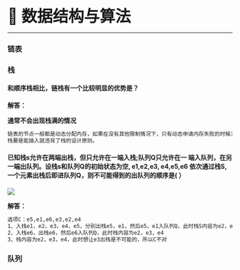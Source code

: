**<span style="font-size: 35px;">🍫 数据结构与算法</span>**

---

<!-- tabs:start -->

### **链表**



### **栈**

#### 和顺序栈相比，链栈有一个比较明显的优势是？

**解答：**

**通常不会出现栈满的情况**

```html
链表的节点一般都是动态分配内存，如果在没有其他限制情况下，只有动态申请内存失败的时候才算是栈满！
栈要是能插入就违背了栈的设计原则。
```

#### 已知栈s允许在两端出栈，但只允许在一端入栈;队列Q只允许在一 端入队列，在另一端出队列。设栈s和队列Q的初始状态为空, e1,e2,e3, e4,e5,e6 依次通过栈S,一个元素出栈后即进队列Q，则不可能得到的出队列的顺序是( ）

![](https://vue-admin-imgages.oss-cn-hangzhou.aliyuncs.com/2022-09-02/2e5b92b2-5708-46ed-8613-11c18d7e4802_出栈顺序1.png)

**解答：**

```html
选项C：e5,e1,e6,e3,e2,e4
1、入栈e1，e2，e3，e4，e5，分别出栈e5，e1，然后e5，e1入队列Q，此时栈S内容为e2，e3，e4
2、入栈e6，出栈e6，然后e6入队列Q，此时栈内容为e2，e3，e4
3、栈内容为e2，e3，e4，此时想让e3出栈是不可能的，所以C不对
```



### **队列**



<!-- tabs:end -->